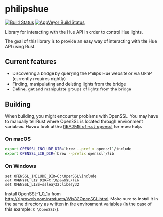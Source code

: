 # philipshue

[![Build Status](https://travis-ci.org/Orangenosecom/philipshue.svg?branch=master)](https://travis-ci.org/Orangenosecom/philipshue)
[![AppVeyor Build Status](https://ci.appveyor.com/api/projects/status/github/Orangenosecom/philipshue?branch=master&svg=true)](https://ci.appveyor.com/project/Orangenosecom/philipshue)

Library for interacting with the Hue API in order to control Hue lights.

The goal of this library is to provide an easy way of interacting with the Hue API using Rust.

## Current features

- Discovering a bridge by querying the Philips Hue website or via UPnP (currently requires nightly)
- Finding, manipulating and deleting lights from the bridge
- Define, get and manipulate groups of lights from the bridge

## Building

When building, you might encounter problems with OpenSSL.
You may have to manually tell Rust where OpenSSL is located through environment variables.
Have a look at the [README of rust-openssl][rust-openssl] for more help.

### On macOS

```bash
export OPENSSL_INCLUDE_DIR=`brew --prefix openssl`/include
export OPENSSL_LIB_DIR=`brew --prefix openssl`/lib
```

### On Windows

```batch
set OPENSSL_INCLUDE_DIR=C:\OpenSSL\include
set OPENSSL_LIB_DIR=C:\OpenSSL\lib
set OPENSSL_LIBS=ssleay32:libeay32
```

Install OpenSSL-1_0_1u from <http://slproweb.com/products/Win32OpenSSL.html>.
Make sure to install it in the same directory as written in the environment variables
(in the case of this example: `C:\OpenSSL\`).

[rust-openssl]: https://github.com/sfackler/rust-openssl/blob/master/README.md
